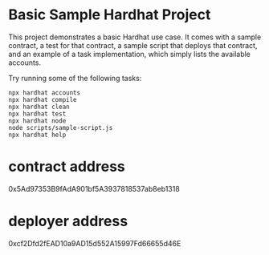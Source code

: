 # Basic Sample Hardhat Project

This project demonstrates a basic Hardhat use case. It comes with a sample contract, a test for that contract, a sample script that deploys that contract, and an example of a task implementation, which simply lists the available accounts.

Try running some of the following tasks:

```shell
npx hardhat accounts
npx hardhat compile
npx hardhat clean
npx hardhat test
npx hardhat node
node scripts/sample-script.js
npx hardhat help
```
# contract address

0x5Ad97353B9fAdA901bf5A3937818537ab8eb1318

# deployer address
0xcf2Dfd2fEAD10a9AD15d552A15997Fd66655d46E
